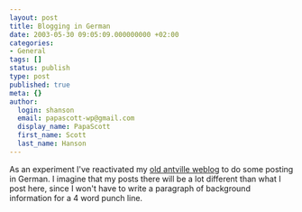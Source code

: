 ```yaml
---
layout: post
title: Blogging in German
date: 2003-05-30 09:05:09.000000000 +02:00
categories:
- General
tags: []
status: publish
type: post
published: true
meta: {}
author:
  login: shanson
  email: papascott-wp@gmail.com
  display_name: PapaScott
  first_name: Scott
  last_name: Hanson
---
```

<p>As an experiment I've reactivated my <a title="truantville" href="http://tru.antville.org/">old antville weblog</a>  to do some posting in German. I imagine that my posts there will be a lot different than what I post here, since I won't have to write a paragraph of background information for a 4 word punch line.</p>
